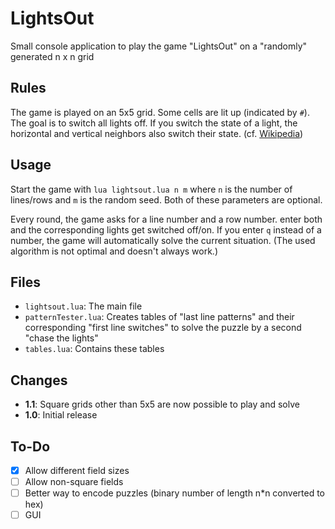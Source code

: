 # LightsOut
Small console application to play the game "LightsOut" on a "randomly" generated n x n grid

## Rules
The game is played on an 5x5 grid. Some cells are lit up (indicated by `#`). The goal is to switch all lights off. If you switch the state of a light, the horizontal and vertical neighbors also switch their state. (cf. [Wikipedia](https://en.wikipedia.org/wiki/Lights_Out_%28game%29))

## Usage
Start the game with `lua lightsout.lua n m` where `n` is the number of lines/rows and `m` is the random seed. Both of these parameters are optional.

Every round, the game asks for a line number and a row number. enter both and the corresponding lights get switched off/on. If you enter `q` instead of a number, the game will automatically solve the current situation. (The used algorithm is not optimal and doesn't always work.)

## Files
- `lightsout.lua`: The main file
- `patternTester.lua`: Creates tables of "last line patterns" and their corresponding "first line switches" to solve the puzzle by a second "chase the lights"
- `tables.lua`: Contains these tables

## Changes
- **1.1**: Square grids other than 5x5 are now possible to play and solve
- **1.0**: Initial release

## To-Do
- [x] Allow different field sizes
- [ ] Allow non-square fields
- [ ] Better way to encode puzzles (binary number of length n\*n converted to hex)
- [ ] GUI

